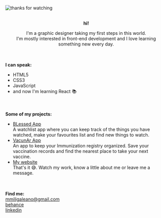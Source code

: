 ![thanks for watching](https://i.ibb.co/pLhwb9L/readme.jpg)
<br><br>
<p align="center"><strong>hi!</strong></p>

<p align="center">I'm a graphic designer taking my first steps in this world.<br>I'm mostly interested in front-end development and I love learning something new every day.</p> 

<br><br>
**I can speak:**
* HTML5
* CSS3
* JavaScript
* and now I'm learning React :books:

<br><br>
**Some of my projects:**
* [BLessed App](https://miligaleano.github.io/BLessed-App)
<br>A watchlist app where you can keep track of the things you have watched, make your favourites list and find new things to watch.
* [VacunAr App](https://github.com/MiliGaleano/VacunAr)
<br>An app to keep your Immunization registry organized. Save your vaccination records and find the nearest place to take your next vaccine.
* [My website](https://miligaleano.github.io/MyWebsite/)
<br>That's it :sweat_smile:. Watch my work, know a little about me or leave me a message.

<br><br>
**Find me:**
<br>mmiligaleano@gmail.com
<br>[behance](https://www.behance.net/MiliGaleano)
<br>[linkedin](https://www.linkedin.com/in/milagros-galeano/)





